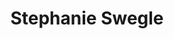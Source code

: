 ---
title: "Stephanie Swegle"
presenter_id: stephanie_swegle
layout: member_all_presentations
permalink: /member_full_publications/:presenter_id/
---